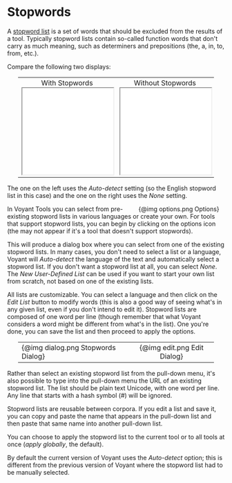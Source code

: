 # Stopwords

A [stopword list](https://en.wikipedia.org/wiki/Stop_words) is a set of words that should be excluded from the results of a tool. Typically stopword lists contain so-called function words that don't carry as much meaning, such as determiners and prepositions (the, a, in, to, from, etc.).

Compare the following two displays:

<table style="width: 90%; margin-left: auto; margin-right: auto;"><tr><td style="text-align: center;">With Stopwords<br /><iframe src="../tool/Cirrus/?useReferer=true" style="width: 100%; height: 200px; margin-left: auto; margin-right: auto;"></iframe></td><td style="text-align: center;">Without Stopwords<br /><iframe src="../tool/Cirrus/?useReferer=true&stopList=none" style="width: 100%; height: 200px; margin-left: auto; margin-right: auto;"></iframe></td></tr></table>

The one on the left uses the _Auto-detect_ setting (so the English stopword list in this case) and the one on the right uses the _None_ setting.

<div style="float: right; width: 200px;">{@img options.png Options}</div> In Voyant Tools you can select from pre-existing stopword lists in various languages or create your own. For tools that support stopword lists, you can begin by clicking on the options icon (the may not appear if it's a tool that doesn't support stopwords).

This will produce a dialog box where you can select from one of the existing stopword lists. In many cases, you don't need to select a list or a language, Voyant will _Auto-detect_ the language of the text and automatically select a stopword list. If you don't want a stopword list at all, you can select _None_. The _New User-Defined List_ can be used if you want to start your own list from scratch, not based on one of the existing lists.

All lists are customizable. You can select a language and then click on the _Edit List_ button to modify words (this is also a good way of seeing what's in any given list, even if you don't intend to edit it). Stopword lists are composed of one word per line (though remember that what Voyant considers a word might be different from what's in the list). One you're done, you can save the list and then proceed to apply the options.

<table style="width: 90%; margin-left: auto; margin-right: auto;"><tr><td><div style="max-width: 400px;">{@img dialog.png Stopwords Dialog}</div></td><td><div style="max-width: 250px; text-align: center;">{@img edit.png Edit Dialog}</div></td></tr></table>

Rather than select an existing stopword list from the pull-down menu, it's also possible to type into the pull-down menu the URL of an existing stopword list. The list should be plain text Unicode, with one word per line. Any line that starts with a hash symbol (#) will be ignored.

Stopword lists are reusable between corpora. If you edit a list and save it, you can copy and paste the name that appears in the pull-down list and then paste that same name into another pull-down list.

You can choose to apply the stopword list to the current tool or to all tools at once (_apply globally_, the default).

By default the current version of Voyant uses the _Auto-detect_ option; this is different from the previous version of Voyant where the stopword list had to be manually selected.

